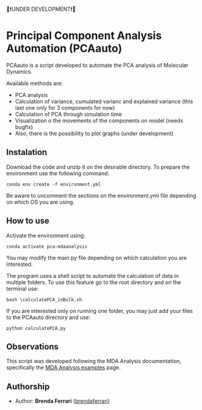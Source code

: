 🔴❗UNDER DEVELOPMENT❗🔴

# Principal Component Analysis Automation (PCAauto)

PCAauto is a script developed to automate the PCA analysis of Molecular Dynamics.

Available methods are:

* PCA analysis
* Calculation of variance, cumulated varianc and explained variance (this last one only for 3 components for now)
* Calculation of PCA through simulation time
* Visualization o the movements of the components on model (needs bugfix)
* Also, there is the possibility to plot graphs (under development)

## Instalation

Download the code and unzip it on the desirable directory. To prepare the environment use the following command:

```
conda env create -f environment.yml
``` 

Be aware to uncomment the sections on the environment.yml file depending on which OS you are using.

## How to use

Activate the environment using:

```
conda activate pca-mdaanalysis
```

You may modify the main.py file depending on which calculation you are interested.

The program uses a shell script to automate the calculation of data in multiple folders. To use this feature go to the root directory and on the terminal use:

```
bash \calculatePCA_inBulk.sh
```

If you are interested only on running one folder, you may just add your files to the PCAauto directory and use:

```
python calculatePCA.py
```

## Observations

This script was developed following the MDA Analysis documentation, specifically the [MDA Analysis examples](http://minium.com.au/UserGuide/stable/examples/analysis/reduced_dimensions/pca.html) page.

## Authorship

* Author: **Brenda Ferrari** ([brendaferrari](https://github.com/brendaferrari))
